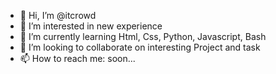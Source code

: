 - 👋 Hi, I’m @itcrowd
- 👀 I’m interested in new experience
- 🌱 I’m currently learning Html, Css, Python, Javascript, Bash
- 💞️ I’m looking to collaborate on interesting Project and task
- 📫 How to reach me: soon...

<!---
itcrowd007/itcrowd007 is a ✨ special ✨ repository because its `README.md` (this file) appears on your GitHub profile.
You can click the Preview link to take a look at your changes.
--->
